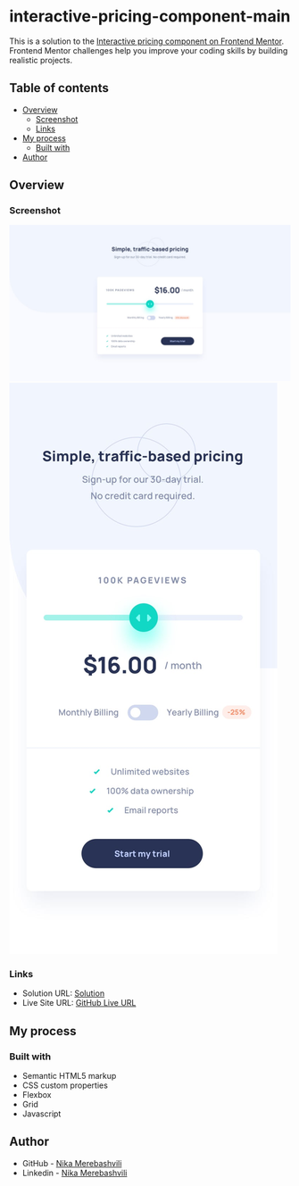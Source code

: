 # interactive-pricing-component-main

This is a solution to the [Interactive pricing component on Frontend Mentor](https://www.frontendmentor.io/challenges/interactive-pricing-component-t0m8PIyY8). Frontend Mentor challenges help you improve your coding skills by building realistic projects. 

## Table of contents

- [Overview](#overview)
  - [Screenshot](#screenshot)
  - [Links](#links)
- [My process](#my-process)
  - [Built with](#built-with)
- [Author](#author)



## Overview

### Screenshot

![](./design/desktop-design.jpg)
![](./design/mobile-design.jpg)



### Links

- Solution URL: [Solution](https://github.com/nikamerebashvili95/interactive-pricing-component-main)
- Live Site URL: [GitHub Live URL](https://nikamerebashvili95.github.io/interactive-pricing-component-main/)

## My process

### Built with

- Semantic HTML5 markup
- CSS custom properties
- Flexbox
- Grid
- Javascript


## Author

- GitHub - [Nika Merebashvili](https://github.com/nikamerebashvili95)
- Linkedin - [Nika Merebashvili](https://www.linkedin.com/in/nikamerebashvili)
